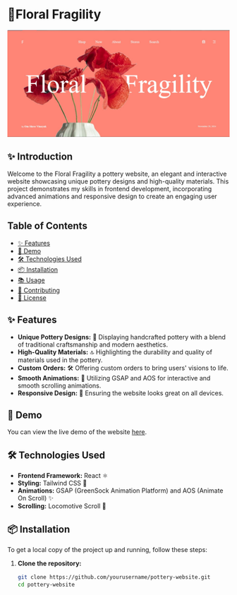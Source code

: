 # 🏺Floral Fragility

![Thumbnail](./public/thumbnail.jpg)

## ✨ Introduction
Welcome to the Floral Fragility a pottery website, an elegant and interactive website showcasing unique pottery designs and high-quality materials. This project demonstrates my skills in frontend development, incorporating advanced animations and responsive design to create an engaging user experience.

## Table of Contents
- [✨ Features](#features)
- [🚀 Demo](#demo)
- [🛠️ Technologies Used](#technologies-used)
- [📦 Installation](#installation)
- [📚 Usage](#usage)
- [🤝 Contributing](#contributing)
- [📜 License](#license)

## ✨ Features
- **Unique Pottery Designs:** 🏺 Displaying handcrafted pottery with a blend of traditional craftsmanship and modern aesthetics.
- **High-Quality Materials:** 🔝 Highlighting the durability and quality of materials used in the pottery.
- **Custom Orders:** 🛠️ Offering custom orders to bring users' visions to life.
- **Smooth Animations:** 🌟 Utilizing GSAP and AOS for interactive and smooth scrolling animations.
- **Responsive Design:** 📱 Ensuring the website looks great on all devices.

## 🚀 Demo
You can view the live demo of the website [here](https://omshreevinayak.github.io/Floral-Fragility/).

## 🛠️ Technologies Used
- **Frontend Framework:** React ⚛️
- **Styling:** Tailwind CSS 🎨
- **Animations:** GSAP (GreenSock Animation Platform) and AOS (Animate On Scroll) ✨
- **Scrolling:** Locomotive Scroll 🚂

## 📦 Installation
To get a local copy of the project up and running, follow these steps:

1. **Clone the repository:**
   ```sh
   git clone https://github.com/yourusername/pottery-website.git
   cd pottery-website

